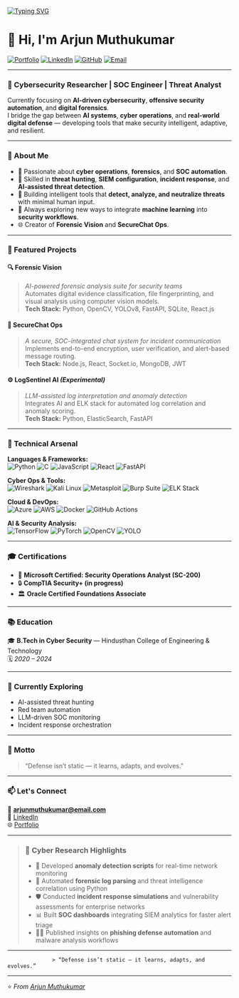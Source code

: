 [![Typing SVG](https://readme-typing-svg.demolab.com?font=Fira+Code&pause=1000&color=00FFFF&width=435&lines=Hi+I'm+Arjun+Muthukumar;Cybersecurity+Researcher+%7C+SOC+Engineer+%7C+Threat+Analyst)](https://git.io/typing-svg)
# 👋 Hi, I'm Arjun Muthukumar  
[![Portfolio](https://img.shields.io/badge/Portfolio-000000?style=for-the-badge&logo=About.me&logoColor=white)](https://arjunmuthukumar.netlify.app/)
[![LinkedIn](https://img.shields.io/badge/LinkedIn-0A66C2?style=for-the-badge&logo=linkedin&logoColor=white)](https://linkedin.com/in/arjunmuthukumar)
[![GitHub](https://img.shields.io/badge/GitHub-181717?style=for-the-badge&logo=github&logoColor=white)](https://github.com/arjunmuthukumar)
[![Email](https://img.shields.io/badge/Email-0078D4?style=for-the-badge&logo=gmail&logoColor=white)](mailto:arjunmuthukumar@email.com)

---

### 🧠 Cybersecurity Researcher | SOC Engineer | Threat Analyst  

Currently focusing on **AI-driven cybersecurity**, **offensive security automation**, and **digital forensics**.  
I bridge the gap between **AI systems**, **cyber operations**, and **real-world digital defense** — developing tools that make security intelligent, adaptive, and resilient.

---

### 🧩 About Me  

- 🔐 Passionate about **cyber operations**, **forensics**, and **SOC automation**.  
- 🧰 Skilled in **threat hunting**, **SIEM configuration**, **incident response**, and **AI-assisted threat detection**.  
- 🧠 Building intelligent tools that **detect, analyze, and neutralize threats** with minimal human input.  
- 🚀 Always exploring new ways to integrate **machine learning** into **security workflows**.  
- 🌐 Creator of **Forensic Vision** and **SecureChat Ops**.

---

### 🧠 Featured Projects  

#### 🔍 **Forensic Vision**  
> *AI-powered forensic analysis suite for security teams*  
Automates digital evidence classification, file fingerprinting, and visual analysis using computer vision models.  
**Tech Stack:** Python, OpenCV, YOLOv8, FastAPI, SQLite, React.js  

#### 💬 **SecureChat Ops**  
> *A secure, SOC-integrated chat system for incident communication*  
Implements end-to-end encryption, user verification, and alert-based message routing.  
**Tech Stack:** Node.js, React, Socket.io, MongoDB, JWT  

#### ⚙️ **LogSentinel AI** *(Experimental)*  
> *LLM-assisted log interpretation and anomaly detection*  
Integrates AI and ELK stack for automated log correlation and anomaly scoring.  
**Tech Stack:** Python, ElasticSearch, FastAPI  

---

### 🧰 Technical Arsenal  

**Languages & Frameworks:**  
![Python](https://img.shields.io/badge/-Python-3776AB?style=flat-square&logo=python&logoColor=white)
![C](https://img.shields.io/badge/-C-A8B9CC?style=flat-square&logo=c&logoColor=black)
![JavaScript](https://img.shields.io/badge/-JavaScript-F7DF1E?style=flat-square&logo=javascript&logoColor=black)
![React](https://img.shields.io/badge/-React-61DAFB?style=flat-square&logo=react&logoColor=white)
![FastAPI](https://img.shields.io/badge/-FastAPI-009688?style=flat-square&logo=fastapi&logoColor=white)

**Cyber Ops & Tools:**  
![Wireshark](https://img.shields.io/badge/-Wireshark-1679A7?style=flat-square&logo=wireshark&logoColor=white)
![Kali Linux](https://img.shields.io/badge/-Kali%20Linux-557C94?style=flat-square&logo=kalilinux&logoColor=white)
![Metasploit](https://img.shields.io/badge/-Metasploit-1F1F1F?style=flat-square&logo=metasploit&logoColor=white)
![Burp Suite](https://img.shields.io/badge/-Burp%20Suite-FF6C37?style=flat-square&logo=burp-suite&logoColor=white)
![ELK Stack](https://img.shields.io/badge/-ELK%20Stack-005571?style=flat-square&logo=elasticstack&logoColor=white)

**Cloud & DevOps:**  
![Azure](https://img.shields.io/badge/-Azure-0078D4?style=flat-square&logo=microsoft-azure&logoColor=white)
![AWS](https://img.shields.io/badge/-AWS-232F3E?style=flat-square&logo=amazon-aws&logoColor=white)
![Docker](https://img.shields.io/badge/-Docker-2496ED?style=flat-square&logo=docker&logoColor=white)
![GitHub Actions](https://img.shields.io/badge/-GitHub%20Actions-2088FF?style=flat-square&logo=githubactions&logoColor=white)

**AI & Security Analysis:**  
![TensorFlow](https://img.shields.io/badge/-TensorFlow-FF6F00?style=flat-square&logo=tensorflow&logoColor=white)
![PyTorch](https://img.shields.io/badge/-PyTorch-EE4C2C?style=flat-square&logo=pytorch&logoColor=white)
![OpenCV](https://img.shields.io/badge/-OpenCV-5C3EE8?style=flat-square&logo=opencv&logoColor=white)
![YOLO](https://img.shields.io/badge/-YOLOv8-00FFFF?style=flat-square&logo=yolo&logoColor=black)

---

### 🎓 Certifications  

- 🧩 **Microsoft Certified: Security Operations Analyst (SC-200)**  
- 🔒 **CompTIA Security+ (in progress)**  
- 🏛️ **Oracle Certified Foundations Associate**  

---

### 📚 Education  

🎓 **B.Tech in Cyber Security** — Hindusthan College of Engineering & Technology  
🗓️ *2020 – 2024*

---

### 🌱 Currently Exploring  

- AI-assisted threat hunting  
- Red team automation  
- LLM-driven SOC monitoring  
- Incident response orchestration  

---

### 🧭 Motto  

> “Defense isn’t static — it learns, adapts, and evolves.”  

---

### 📫 Let's Connect  

📧 **arjunmuthukumar@email.com**  
🔗 [LinkedIn](https://linkedin.com/in/arjunmuthukumar)  
🌐 [Portfolio](https://arjunmuthukumar.netlify.app/)

---

  > ### 🧠 Cyber Research Highlights  
> - 🚨 Developed **anomaly detection scripts** for real-time network monitoring  
> - 🧩 Automated **forensic log parsing** and threat intelligence correlation using Python  
> - 🛡️ Conducted **incident response simulations** and vulnerability assessments for enterprise networks  
> - 📊 Built **SOC dashboards** integrating SIEM analytics for faster alert triage  
> - 🕵️‍♂️ Published insights on **phishing defense automation** and malware analysis workflows  


---

                  > “Defense isn’t static — it learns, adapts, and evolves.”  
---

⭐️ *From [Arjun Muthukumar](https://github.com/arjunmuthukumar)*  
